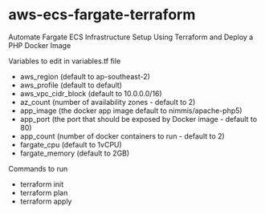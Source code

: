 # aws-ecs-fargate-terraform
Automate Fargate ECS Infrastructure Setup Using Terraform and Deploy a PHP Docker Image

Variables to edit in variables.tf file
- aws_region (default to ap-southeast-2)
- aws_profile (default to default)
- aws_vpc_cidr_block (default to 10.0.0.0/16)
- az_count (number of availability zones - default to 2)
- app_image (the docker app image default to nimmis/apache-php5)
- app_port (the port that should be exposed by Docker image - default to 80)
- app_count (number of docker containers to run - default to 2)
- fargate_cpu (default to 1vCPU)    
- fargate_memory (default to 2GB)

Commands to run
- terraform init
- terraform plan
- terraform apply